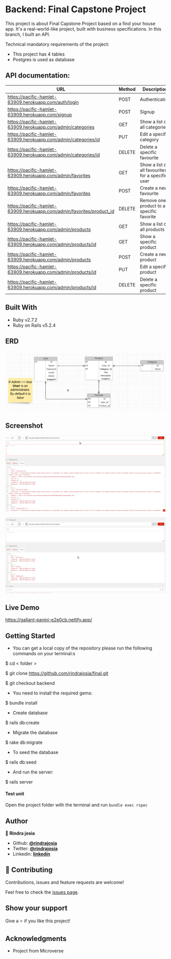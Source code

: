 # Backend: Final Capstone Project

This project is about Final Capstone Project based on a find your house app. It's a real-world-like project, built with business specifications. In this branch, I built an API.

Technical mandatory requirements of the project:

* This project has 4 tables
* Postgres is used as database


## API documentation:
| URL                                                                     | Method | Description                                          |
|-------------------------------------------------------------------------|--------|------------------------------------------------------|
| https://pacific-hamlet-63909.herokuapp.com/auth/login                   | POST   | Authentication                                       |
| https://pacific-hamlet-63909.herokuapp.com/signup                       | POST   | Signup                                               |
| https://pacific-hamlet-63909.herokuapp.com/admin/categories             | GET    | Show a list of all categories                        |
| https://pacific-hamlet-63909.herokuapp.com/admin/categories/id          | PUT    | Edit a specific category                             |
| https://pacific-hamlet-63909.herokuapp.com/admin/categories/id          | DELETE | Delete a specific favourite                          |
| https://pacific-hamlet-63909.herokuapp.com/admin/favorites              | GET    | Show a list of all favourites for a specific user    |
| https://pacific-hamlet-63909.herokuapp.com/admin/favorites              | POST   | Create a new favourite                               |
| https://pacific-hamlet-63909.herokuapp.com/admin/favorites/product_id   | DELETE | Remove one product to a specific favorite            |
| https://pacific-hamlet-63909.herokuapp.com/admin/products               | GET    | Show a list of all products                          |
| https://pacific-hamlet-63909.herokuapp.com/admin/products/id            | GET    | Show a specific product                              |
| https://pacific-hamlet-63909.herokuapp.com/admin/products               | POST   | Create a new product                                 |
| https://pacific-hamlet-63909.herokuapp.com/admin/products/id            | PUT    | Edit a specific product                              |
| https://pacific-hamlet-63909.herokuapp.com/admin/products/id            | DELETE | Delete a specific product                            |



## Built With

- Ruby v2.7.2
- Ruby on Rails v5.2.4

## ERD
![screenshot](docs/erd_final.png)


## Screenshot
![screenshot](docs/1.png)

![screenshot](docs/2.png)

## Live Demo

https://gallant-panini-e2e0cb.netlify.app/

## Getting Started

* You can get a local copy of the repository please run the following commands on your terminal:s

$ cd < folder >

$ git clone https://github.com/rindrajosia/final.git

$ git checkout backend

* You need to install the required gems:

$ bundle install

* Create database

$ rails db:create

* Migrate the database

$ rake db:migrate

* To seed the database

$ rails db:seed

* And run the server:

$ rails server

#### Test unit

 Open the project folder with the terminal and run ```bundle exec rspec```


## Author

👤 **Rindra josia**

* Github: **[@rindrajosia](https://github.com/rindrajosia)**
* Twitter: **[@rindrajosia](https://twitter.com/josia_rindra)**
* Linkedin: **[linkedin](https://www.linkedin.com/in/rindra-josia-99b2111a2/)**

## 🤝 Contributing

Contributions, issues and feature requests are welcome!

Feel free to check the [issues page](https://github.com/rindrajosia/final/issues).

## Show your support

Give a ⭐️ if you like this project!

## Acknowledgments

 - Project from Microverse
